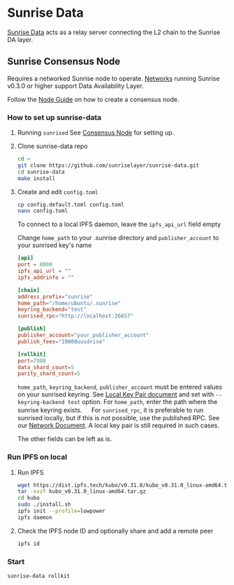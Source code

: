 # Sunrise Data

[Sunrise Data](https://github.com/sunriselayer/sunrise-data) acts as a relay server connecting the L2 chain to the Sunrise DA layer.

## Sunrise Consensus Node

Requires a networked Sunrise node to operate. [Networks](../../../run-a-sunrise-node/networks/) running Sunrise v0.3.0 or higher support Data Availability Layer.

Follow the [Node Guide](../../../run-a-sunrise-node/types/consensus/) on how to create a consensus node.

### How to set up sunrise-data

1. Running `sunrised` See [Consensus Node](https://github.com/SunriseLayer/gitbook/blob/main/build/node/types/consensus/full-consensus-node.md) for setting up.
2.  Clone sunrise-data repo

    ```bash
    cd ~
    git clone https://github.com/sunriselayer/sunrise-data.git
    cd sunrise-data
    make install
    ```
3.  Create and edit `config.toml`

    ```bash
    cp config.default.toml config.toml
    nano config.toml
    ```

    To connect to a local IPFS daemon, leave the `ipfs_api_url` field empty

    Change `home_path` to your .sunrise directory and `publisher_account` to your sunrised key's name

    ```toml
    [api]
    port = 8000
    ipfs_api_url = ""
    ipfs_addrinfo = ""

    [chain]
    address_prefix="sunrise"
    home_path="/home/ubuntu/.sunrise"
    keyring_backend="test"
    sunrised_rpc="http://localhost:26657"

    [publish]
    publisher_account="your_publisher_account"
    publish_fees="10000uusdrise"

    [rollkit]
    port=7980
    data_shard_count=5
    parity_shard_count=5
    ```

    `home_path`, `keyring_backend`, `publisher_account` must be entered values on your sunrised keyring. See [Local Key Pair document](../../../run-a-sunrise-node/types/consensus/full-consensus-node.md#create-or-restore-a-local-key-pair) and set with `--keyring-backend test` option. For `home_path`, enter the path where the sunrise keyring exists. 　 For `sunrised_rpc`, it is preferable to run sunrised locally, but if this is not possible, use the published RPC. See our [Network Document](../../../run-a-sunrise-node/networks/). A local key pair is still required in such cases.

    The other fields can be left as is.

### Run IPFS on local

1.  Run IPFS

    ```bash
    wget https://dist.ipfs.tech/kubo/v0.31.0/kubo_v0.31.0_linux-amd64.tar.gz
    tar -xvzf kubo_v0.31.0_linux-amd64.tar.gz
    cd kubo
    sudo ./install.sh
    ipfs init --profile=lowpower
    ipfs daemon
    ```
2.  Check the IPFS node ID and optionally share and add a remote peer

    ```bash
    ipfs id
    ```

### Start

```bash
sunrise-data rollkit
```
